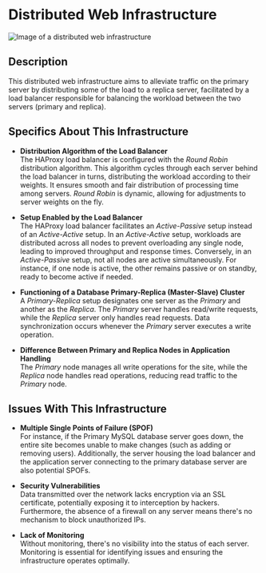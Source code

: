 # Distributed Web Infrastructure

![Image of a distributed web infrastructure](https://i.imgur.com/oG5aLxD.jpeg)


## Description

This distributed web infrastructure aims to alleviate traffic on the primary server by distributing some of the load to a replica server, facilitated by a load balancer responsible for balancing the workload between the two servers (primary and replica).

## Specifics About This Infrastructure

- **Distribution Algorithm of the Load Balancer**  
  The HAProxy load balancer is configured with the *Round Robin* distribution algorithm. This algorithm cycles through each server behind the load balancer in turns, distributing the workload according to their weights. It ensures smooth and fair distribution of processing time among servers. *Round Robin* is dynamic, allowing for adjustments to server weights on the fly.

- **Setup Enabled by the Load Balancer**  
  The HAProxy load balancer facilitates an *Active-Passive* setup instead of an *Active-Active* setup. In an *Active-Active* setup, workloads are distributed across all nodes to prevent overloading any single node, leading to improved throughput and response times. Conversely, in an *Active-Passive* setup, not all nodes are active simultaneously. For instance, if one node is active, the other remains passive or on standby, ready to become active if needed.

- **Functioning of a Database Primary-Replica (Master-Slave) Cluster**  
  A *Primary-Replica* setup designates one server as the *Primary* and another as the *Replica*. The *Primary* server handles read/write requests, while the *Replica* server only handles read requests. Data synchronization occurs whenever the *Primary* server executes a write operation.

- **Difference Between Primary and Replica Nodes in Application Handling**  
  The *Primary* node manages all write operations for the site, while the *Replica* node handles read operations, reducing read traffic to the *Primary* node.

## Issues With This Infrastructure

- **Multiple Single Points of Failure (SPOF)**  
  For instance, if the Primary MySQL database server goes down, the entire site becomes unable to make changes (such as adding or removing users). Additionally, the server housing the load balancer and the application server connecting to the primary database server are also potential SPOFs.

- **Security Vulnerabilities**  
  Data transmitted over the network lacks encryption via an SSL certificate, potentially exposing it to interception by hackers. Furthermore, the absence of a firewall on any server means there's no mechanism to block unauthorized IPs.

- **Lack of Monitoring**  
  Without monitoring, there's no visibility into the status of each server. Monitoring is essential for identifying issues and ensuring the infrastructure operates optimally.
